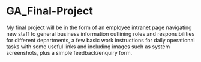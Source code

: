# GA_Final-Project
My final project will be in the form of an employee intranet page navigating new staff to general business information outlining roles and responsibilities for different departments, a few basic work instructions for daily operational tasks with some useful links and including images such as system screenshots, plus a simple feedback/enquiry form.
